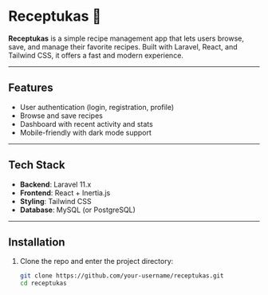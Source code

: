 # Receptukas 🍲

**Receptukas** is a simple recipe management app that lets users browse, save, and manage their favorite recipes. Built with Laravel, React, and Tailwind CSS, it offers a fast and modern experience.

---

## Features
- User authentication (login, registration, profile)
- Browse and save recipes
- Dashboard with recent activity and stats
- Mobile-friendly with dark mode support

---

## Tech Stack
- **Backend**: Laravel 11.x
- **Frontend**: React + Inertia.js
- **Styling**: Tailwind CSS
- **Database**: MySQL (or PostgreSQL)

---

## Installation

1. Clone the repo and enter the project directory:
   ```bash
   git clone https://github.com/your-username/receptukas.git
   cd receptukas
